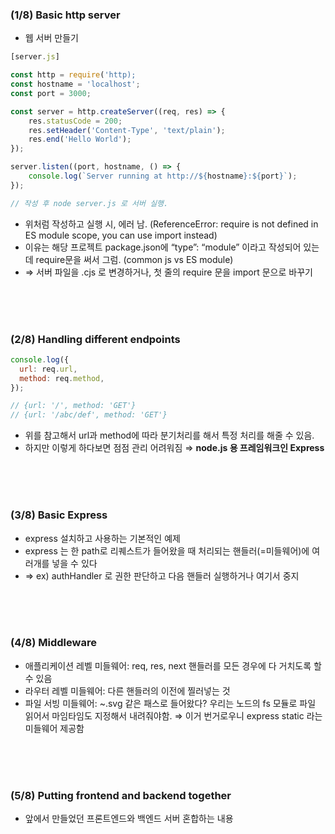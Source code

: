 ### (1/8) Basic http server

- 웹 서버 만들기

```jsx
[server.js]

const http = require('http);
const hostname = 'localhost';
const port = 3000;

const server = http.createServer((req, res) => {
	res.statusCode = 200;
	res.setHeader('Content-Type', 'text/plain');
	res.end('Hello World');
});

server.listen((port, hostname, () => {
	console.log(`Server running at http://${hostname}:${port}`);
});

// 작성 후 node server.js 로 서버 실행.
```

- 위처럼 작성하고 실행 시, 에러 남. (ReferenceError: require is not defined in ES module scope, you can use import instead)
- 이유는 해당 프로젝트 package.json에 “type”: “module” 이라고 작성되어 있는데 require문을 써서 그럼. (common js vs ES module)
- ⇒ 서버 파일을 .cjs 로 변경하거나, 첫 줄의 require 문을 import 문으로 바꾸기

<br/><br/><br/>

### (2/8) Handling different endpoints

```jsx
console.log({
  url: req.url,
  method: req.method,
});

// {url: '/', method: 'GET'}
// {url: '/abc/def', method: 'GET'}
```

- 위를 참고해서 url과 method에 따라 분기처리를 해서 특정 처리를 해줄 수 있음.
- 하지만 이렇게 하다보면 점점 관리 어려워짐 ⇒ **node.js 용 프레임워크인 Express**


<br/><br/><br/>



### (3/8) Basic Express

- express 설치하고 사용하는 기본적인 예제
- express 는 한 path로 리퀘스트가 들어왔을 때 처리되는 핸들러(=미들웨어)에 여러개를 넣을 수 있다
- ⇒ ex) authHandler 로 권한 판단하고 다음 핸들러 실행하거나 여기서 중지


<br/><br/><br/>


### (4/8) Middleware

- 애플리케이션 레벨 미들웨어: req, res, next 핸들러를 모든 경우에 다 거치도록 할 수 있음
- 라우터 레벨 미들웨어: 다른 핸들러의 이전에 찔러넣는 것
- 파일 서빙 미들웨어: ~.svg 같은 패스로 들어왔다? 우리는 노드의 fs 모듈로 파일 읽어서 마임타임도 지정해서 내려줘야함. ⇒ 이거 번거로우니 express static 라는 미들웨어 제공함


<br/><br/><br/>


### (5/8) Putting frontend and backend together

- 앞에서 만들었던 프론트엔드와 백엔드 서버 혼합하는 내용


<br/><br/><br/>
